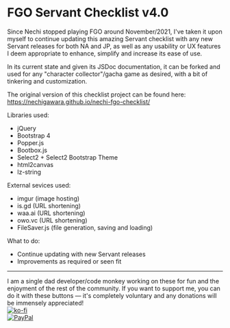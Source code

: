 # FGO Servant Checklist v4.0
Since Nechi stopped playing FGO around November/2021, I've taken it upon myself to continue updating this amazing Servant checklist with any new Servant releases for both NA and JP, as well as any usability or UX features I deem appropriate to enhance, simplify and increase its ease of use.

In its current state and given its JSDoc documentation, it can be forked and used for any "character collector"/gacha game as desired, with a bit of tinkering and customization.

The original version of this checklist project can be found here: https://nechigawara.github.io/nechi-fgo-checklist/

Libraries used:
* jQuery
* Bootstrap 4
* Popper.js
* Bootbox.js
* Select2 + Select2 Bootstrap Theme
* html2canvas
* lz-string

External sevices used:
* imgur (image hosting)
* is.gd (URL shortening)
* waa.ai (URL shortening)
* owo.vc (URL shortening)
* FileSaver.js (file generation, saving and loading)

What to do:
* Continue updating with new Servant releases
* Improvements as required or seen fit

<hr>

I am a single dad developer/code monkey working on these for fun and the enjoyment of the rest of the community. If you want to support me, you can do it with these buttons &mdash; it's completely voluntary and any donations will be immensely appreciated!  
[![ko-fi](https://ko-fi.com/img/githubbutton_sm.svg)](https://ko-fi.com/R5R114FFP8)  
[![PayPal](https://www.paypalobjects.com/en_US/i/btn/btn_donate_SM.gif)](https://www.paypal.com/donate/?hosted_button_id=5D62GN8HVL6EY)
